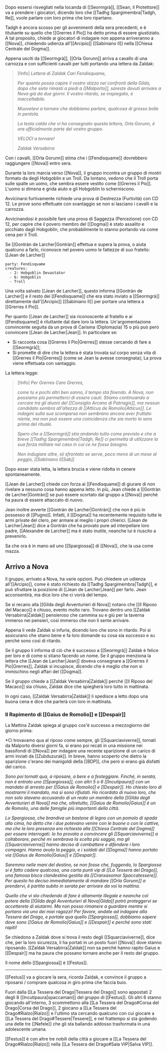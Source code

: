 Dopo essersi risvegliati nella locanda di [[Seormgrà]], [[Sean, il Protettore]] va a prendere i giocatori, dicendo loro che [[Tadhg Spargimembra|Tadgh, Re]], vuole parlare con loro prima che loro ripartano.

Tadgh è ancora scosso per gli avvenimenti della sera precedenti, e è titubante su quello che [[Grerres il Pio]] ha detto prima di essere giustiziato. A tal proposito, chiede ai giocatori di indagare non appena arriveranno a [[Nova]], chiedendo udienza all'[[Arcipio]] [[Sabiniano II]] nella [[Chiesa Centrale del Dogma]]. 

Appena usciti da [[Seormgrà]], [[Orla Gorunn]] arriva a cavallo di una carrozza e con sufficienti cavalli per tutti portando una lettera da Zaldak:


> [!info] *Lettera di Zaldak*
> *Cari Fendisquame,* 
> 
> *Per quanto possa capire il vostro stizzo nei confronti della Gilda, dopo che siete rimasti a piedi a [[Malporto]], sareste dovuti arrivare a Nova già da due giorni. Il vostro ritardo, se inspiegato, è inaccettabile.*
> 
> *Muovetevi a tornare che dobbiamo parlare, qualcosa di grosso bolle in pentola.*
> 
> *La testa calda che vi ha consegnato questa lettera, Orla Gorunn, è ora ufficialmente parte del vostro gruppo.* 
> 
> *VELOCI a tornare!*
> 
> *Zaldak Versabirra*


Con i cavalli, [[Orla Gorunn]] stima che i [[Fendisquame]] dovrebbero raggiungere [[Nova]] entro sera. 

Durante la loro marcia verso [[Nova]], il gruppo incontra un gruppo di mostri formato da degli Hobgoblin e un Troll. Da lontano, vedono che il Troll porta sulle spalle un uomo, che sembra essere vestito come [[Grerres il Pio]]. L'uomo si dimena e grida aiuto e gli Hobgoblin lo scherniscono. 

Avvicinarsi furtivamente richiede una prova di Destrezza (Furtività) con CD 12. Le prove sono effettuate con svantaggio se non si lasciano i cavalli e la carrozza. 

Avvicinandosi è possibile fare una prova di Saggezza (Percezione) con CD 12, per capire che il povero membro del [[Dogma]] è stato assalito e picchiato dagli Hobgoblin, che probabilmente lo stanno portando via come cena per il Troll. 

Se [[Gontràn de Larcher|Gontràn]] effettua e supera la prova, o aiuta qualcuno a farlo, riconosce nel povero uomo le fattezze di suo fratello: [[Jean de Larcher]]

```encounter
party: Fendisquame
creatures:
  - 2: Hobgoblin Devastator
  - 6: Hobgoblin
  - Troll
```

Una volta salvato [[Jean de Larcher]], questo informa [[Gontràn de Larcher]] e il resto dei [[Fendisquame]] che era stato inviato a [[Seormgrà]] direttamente dall'[[Arcipio]] [[Sabiniano II]] per portare una lettera a [[Grerres il Pio]]. 

Per quanto [[Jean de Larcher]] sia riconoscente al fratello e ai [[Fendisquame]] è riluttante dal dare loro la lettera. Un'argomentazione convincente seguita da un prova di Carisma (Diplomazia) 15 o più può però convincere [[Jean de Larcher|Jean]]. In particolare se:
- Si racconta cosa [[Grerres il Pio|Grerres]] stesse cercando di fare a [[Seormgrà]];
- Si promette di dire che la lettera è stata trovata sul corpo senza vita di [[Grerres il Pio|Grerres]] (come se Jean la avesse consegnata);
La prova viene effettuata con vantaggio. 

La lettera legge:

> [!info] *Per Grerres*
> *Caro Grerres,* 
> 
> *come tu e pochi altri ben sanno, il tempo sta finendo.* 
> *A Nova, non possiamo più permetterci di essere cauti. Stiamo continuando a cercare tra gli alunni del [[Consiglio Arcano di Patriagis]], ma nessun candidato sembra all'altezza di [[Atticus de Romolio|Atticus]]. Le indagini sulla sua scomparsa non sembrano ancora aver fruttato niente, ma non può essere una coincidenza che sia morto la sera prima del rituale.* 
> 
> *Spero che a [[Seormgrà]] stia andando tutto come previsto e che a breve [[Tadhg Spargimembra|Tadgh, Re]] ci permetta di utilizzare la sua forza militare nel caso in cui ce ne fosse bisogno.* 
> 
> *Non indugiare oltre, sii sfrontato se serve, poco meno di un mese al peggio,*
> *[[Sabiniano II|Sab]]*

Dopo esser stata letta, la lettera brucia e viene ridotta in cenere spontaneamente. 

[[Jean de Larcher]] chiede con forza ai [[Fendisquame]] di giurare di non rivelare a nessuno cosa hanno appena letto. In più, Jean chiede a [[Gontràn de Larcher|Gontràn]] se può essere scortato dal gruppo a [[Nova]] perché ha paura di essere attaccato di nuovo.

Jean inoltre avverte [[Gontràn de Larcher|Gontràn]] che non è più in possesso di [[Pugno]]. Infatti, il [[Dogma]] ha recentemente requisito tutte le armi private del clero, per armare al meglio i propri chierici. 
[[Jean de Larcher|Jean]] dice a Gontràn che ha provato pure ad interpellare loro padre, [[Alexandre de Larcher]] ma è stato inutile, neanche lui è riuscito a prevenirlo. 

Sa che ora è in mano ad uno [[Spargiossa]] di [[Nova]], che la usa come mazza. 


## Arrivo a Nova
Il gruppo, arrivato a Nova, ha varie opzioni. Può chiedere un udienza all'[[Arcipio]], come è stato richiesto da [[Tadhg Spargimembra|Tadgh]], e può sfruttare la posizione di [[Jean de Larcher|Jean]] per farlo. 
Jean acconsentirà, ma dice loro che ci vorrà del tempo. 

Se si recano alla [[Gilda degli Avventurieri di Nova]] notano che [[Il Riposo del Macaco]] è chiuso, evento molto raro. Trovano dentro uno [[Zaldak Versabirra|Zaldak]] pensieroso che cammina su e giù per la taverna immerso nei pensieri, così immerso che non li sente arrivare. 

Appena li vede Zaldak si infuria, dicendo loro che sono in ritardo. Poi si assicurano che stiano bene e fa loro domande su cosa sia successo e su perché sono così di ritardo. 

Se il gruppo li informa di ciò che è successo a [[Seormgrà]] Zaldak è felice per loro e di come si stiano facendo un nome. Se il gruppo menziona la lettera che [[Jean de Larcher|Jean]] doveva consegnare a [[Grerres il Pio|Grerres]], Zaldak si incupisce, dicendo che è meglio che non si immischino negli affari del [[Dogma]]. 

Se il gruppo chiede a [[Zaldak Versabirra|Zaldak]] perché [[Il Riposo del Macaco]] sia chiuso, Zaldak dice che spiegherà loro tutto in mattinata. 

In ogni caso, [[Zaldak Versabirra|Zaldak]] li spedisce a letto dopo una buona cena e dice che parlerà con loro in mattinata. 


### Il Rapimento di [[Gaius de Romolio]] e [[Despair]]
La Mattina Zaldak spiega al gruppo cos'è successo a mezzogiorno del giorno prima:

*Ci trovavamo qua al riposo come sempre, gli [[Squarciaviverne]], tornati da Malporto diversi giorni fa, si erano poi recati in una missione nei bassifondi di [[Nova]] per indagare una recente sparizione di un carico di armi inviati da [[Zubduzurak]]. In breve, hanno scoperto che dietro la sparizione c'erano dei manigoldi della [[BDP]], che però si erano già disfatti del carico. 

*Sono poi tornati qua, a riposare, a bere e a festeggiare. Finché, in serata, non è entrato uno [[Spargiossa]], con altri 5 o 6 [[Incutipaura]] con un mandato di arresto per [[Gaius de Romolio]] e [[Despair]]. Ho chiesto loro di mostrarmi il mandato, ma si sono rifiutati. Ho ricordato di nuovo loro, che non solo stavano accusando di un reato un membro della [[Gilda degli Avventurieri di Nova]] ma che, oltretutto, [[Gaius de Romolio|Gaius]] è un de Romolio, una delle famiglie più importanti della città.*

*Lo Spargiossa, che brandiva un bastone di legno con un pomolo di spada alla cima, ha detto che i due potevano venire con le buone o con le cattive, ma che la loro presenza era richiesta alla [[Chiesa Centrale del Dogma]] per essere interrogati. Io ho provato a convincere gli [[Squarciaviverne]] a collaborare, perché mi sembrava la scelta più saggia, ma gli [[Squarciaviverne]] hanno deciso di combattere e difendere i loro compagni. Hanno avuto la peggio, e i soldati del [[Dogma]] hanno portato via [[Gaius de Romolio|Gaius]] e [[Despair]].*

*Saremmo nelle mani del destino, se non fosse che, fuggendo, lo Spargiossa si è fatto cadere qualcosa, una carta punti vip di [[La Tessera del Drago]], una famosa bisca clandestina gestita da [[Cranxaxomor Spaccatessere]]. Per questo ho deciso immediatamente di mandare [[Orla Gorunn]] a prendervi, è partita subito in serata per arrivare da voi la mattina.*

*Quello che vi sto chiedendo di fare è altamente illegale e neanche col potere della [[Gilda degli Avventurieri di Nova|Gilda]] potrò proteggervi se accetterete di aiutarmi. Ma non posso rimanere a guardare mentre si portano via uno dei miei ragazzi! Per favore, andate ad indagare alla Tessera del Drago, e portate qua quello [[Spargiossa]], dobbiamo sapere dove sono [[Gaius de Romolio|Gaius]] e [[Despair]] e perché sono stati rapiti!*

Se chiedono a Zaldak dove si trova il resto degli [[Squarciaviverne]], dice che, per la loro sicurezza, li ha portati in un posto fuori [[Nova]] dove stanno riposando. [[Zaldak Versabirra|Zaldak]] non sa perché hanno rapito Gaius e [[Despair]] ma ha paura che possano tornare anche per il resto del gruppo. 

Il nome dello [[Spargiossa]] è [[Festus]]. 

___

[[Festus]] va a giocare la sera, ricorda Zaldak, e convince il gruppo a riposarsi / comprare qualcosa in giro prima che faccia buio. 

Fuori dalla [[La Tessera del Drago|Tessera del Drago]] sono appostati 2 degli 8 [[Incutipaura|spaccamani]] del gruppo di [[Festus]]. Gli altri 6 stanno giocando all'interno, 3 scommettono alla [[La Tessera del Drago#Corsa del Drago|Corsa del Drago]], 2 giocano a [[La Tessera del Drago#Rialzo|Rialzo]] e l'ultimo sta cercando qualcuno con cui giocare a [[La Tessera del Drago#Tessere|Tessere]], e nel frattempo si sta godendo una delle tre [[Nefele]] che gli sta ballando addosso trasformata in una adolescente umana. 

[[Festus]] è con altre tre nobili della città a giocare a [[La Tessera del Drago#Rialzo|Rialzo]] nella [[La Tessera del Drago#Sala VIP|Salva VIP]]. 



